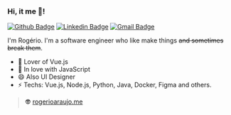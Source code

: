
### Hi, it me 🖖!

[![Github Badge](https://img.shields.io/badge/-Github-000?style=flat-square&logo=Github&logoColor=white&link=https://github.com/rodgeraraujo)](https://github.com/rebeccamanzi)
[![Linkedin Badge](https://img.shields.io/badge/-LinkedIn-blue?style=flat-square&logo=Linkedin&logoColor=white&link=https://www.linkedin.com/in/rog%C3%A9rio-ara%C3%BAjo-a4891b124/)](https://www.linkedin.com/in/rog%C3%A9rio-ara%C3%BAjo-a4891b124/)
[![Gmail Badge](https://img.shields.io/badge/-Mail-blue?style=flat-square&logo=mail.ru&logoColor=white&link=mailto:rogerioaraujo.mail.com)](mailto:rogerioaraujo.mail.com)

I'm Rogério. I'm a software engineer who like make things ~~and sometimes break them~~.

- 💚 Lover of Vue.js
- 💫 In love with JavaScript
- 😄 Also UI Designer
- ⚡ Techs: Vue.js, Node.js, Python, Java, Docker, Figma and others.

> 👽 [rogerioaraujo.me](https://rogerioaraujo.me)
<!--
**rodgeraraujo/rodgeraraujo** is a ✨ _special_ ✨ repository because its `README.md` (this file) appears on your GitHub profile.

Here are some ideas to get you started:

- 🔭 I’m currently working on ...
- 🌱 I’m currently learning ...
- 👯 I’m looking to collaborate on ...
- 🤔 I’m looking for help with ...
- 💬 Ask me about ...
- 📫 How to reach me: ...
- 😄 Pronouns: ...
- ⚡ Fun fact: ...
-->
